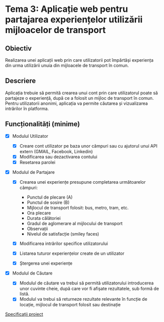 # Tema 3: Aplicație web pentru partajarea experiențelor utilizării mijloacelor de transport

## Obiectiv

Realizarea unei aplicații web prin care utilizatorii pot împărtăși experiența din urma utilizării unuia din mijloacele de transport în comun.

## Descriere

Aplicația trebuie să permită crearea unui cont prin care utilizatorul poate să partajeze o experiență, după ce a folosit un mijloc de transport în comun. Pentru utilizatorii anonimi, aplicația va permite căutarea și vizualizarea intrărilor în platforma.

## Funcționalități (minime)

- [x] Modulul Utilizator

  - [x] Creare cont utilizator pe baza unor câmpuri sau cu ajutorul unui API extern (GMAIL, Facebook, Linkedin)
  - [x] Modificarea sau dezactivarea contului
  - [x] Resetarea parolei

- [x] Modulul de Partajare

  - [x] Crearea unei experiențe presupune completarea următoarelor câmpuri:

    - Punctul de plecare (A)
    - Punctul de sosire (B)
    - Mijlocul de transport folosit: bus, metro, tram, etc.
    - Ora plecare
    - Durata călătoriei
    - Gradul de aglomerare al mijlocului de transport
    - Observații
    - Nivelul de satisfacție (smiley faces)

  - [x] Modificarea intrărilor specifice utilizatorului
  - [x] Listarea tuturor experiențelor create de un utilizator
  - [x] Ștergerea unei experiențe

- [x] Modulul de Căutare
  - [x] Modulul de căutare va trebui să permită utilizatorului introducerea unor cuvinte cheie, după care vor fi afișate rezultatele, sub formă de listă.
  - [x] Modulul va trebui să returneze rezultate relevante în funcție de locație, mijlocul de transport folosit sau destinație

[Specificații proiect](https://drive.google.com/drive/u/1/folders/1_rYCcGC0epvprSDm1nYNP94Ez9ODvxoQ)

